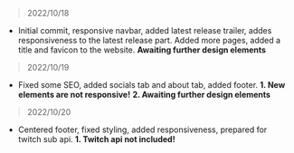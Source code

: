 > 2022/10/18

- Initial commit, responsive navbar, added latest release trailer, addes responsiveness to the latest release part. Added more pages, added a title and favicon to the website. **Awaiting further design elements**

> 2022/10/19

- Fixed some SEO, added socials tab and about tab, added footer.
  **1. New elements are not responsive!**
  **2. Awaiting further design elements**

> 2022/10/20

- Centered footer, fixed styling, added responsiveness, prepared for twitch sub api.
  **1. Twitch api not included!**
